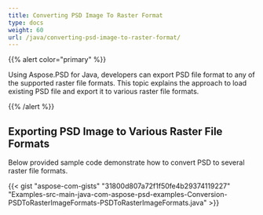```yaml
---
title: Converting PSD Image To Raster Format
type: docs
weight: 60
url: /java/converting-psd-image-to-raster-format/
---
```


{{% alert color="primary" %}} 

Using Aspose.PSD for Java, developers can export PSD file format to any of the supported raster file formats. This topic explains the approach to load existing PSD file and export it to various raster file formats.

{{% /alert %}} 
## **Exporting PSD Image to Various Raster File Formats**
Below provided sample code demonstrate how to convert PSD to several raster file formats.



{{< gist "aspose-com-gists" "31800d807a72f1f50fe4b29374119227" "Examples-src-main-java-com-aspose-psd-examples-Conversion-PSDToRasterImageFormats-PSDToRasterImageFormats.java" >}}




